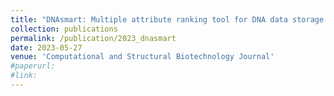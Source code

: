 ```yaml
---
title: "DNAsmart: Multiple attribute ranking tool for DNA data storage system"
collection: publications
permalink: /publication/2023_dnasmart
date: 2023-05-27
venue: 'Computational and Structural Biotechnology Journal'
#paperurl:
#link:
---
```


<!---[Download paper here](/files/pdf/Design_consideration_2022.pdf)--->

<!---Recommended citation:**Chisom Ezekannagha**, Marius Welzel, Dominik Heider, Georges Hattab. (2023) "DNAsmart: Multiple attribute ranking tool for DNA data storage system." <i>CSBJ</i> --->